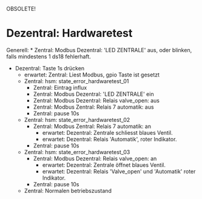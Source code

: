 OBSOLETE!

# Dezentral: Hardwaretest

Generell:
    * Zentral: Modbus Dezentral: 'LED ZENTRALE' aus, oder blinken, falls mindestens 1 ds18 fehlerhaft. 

* Dezentral: Taste 1s drücken
  * erwartet: Zentral: Liest Modbus, gpio Taste ist gesetzt
  * Zentral: hsm: state_error_hardwaretest_01
    * Zentral: Eintrag influx
    * Zentral: Modbus Dezentral: 'LED ZENTRALE' ein
    * Zentral: Modbus Dezentral: Relais valve_open: aus
    * Zentral: Modbus Zentral: Relais 7 automatik: aus
    * Zentral: pause 10s
  * Zentral: hsm: state_error_hardwaretest_02
    * Zentral: Modbus Zentral: Relais 7 automatik: an
      * erwartet: Dezentral: Zentrale schliesst blaues Ventil.
      * erwartet: Dezentral: Relais 'Automatik', roter Indikator.
    * Zentral: pause 10s
  * Zentral: hsm: state_error_hardwaretest_03
    * Zentral: Modbus Dezentral: Relais valve_open: an
      * erwartet: Dezentral: Zentrale öffnet blaues Ventil.
      * erwartet: Dezentral: Relais 'Valve_open' und 'Automatik' roter Indikator.
    * Zentral: pause 10s
  * Zentral: Normalen betriebszustand
